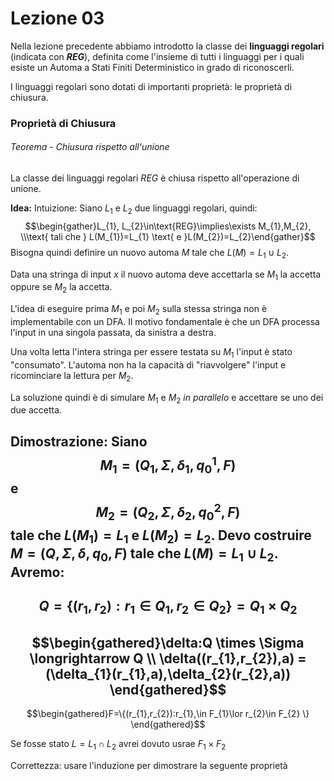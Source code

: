 # Lezione 03
Nella lezione precedente abbiamo introdotto la classe dei **linguaggi regolari** (indicata con **$REG$**), definita come l'insieme di tutti i linguaggi per i quali esiste un Automa a Stati Finiti Deterministico in grado di riconoscerli.

I linguaggi regolari sono dotati di importanti proprietà: le proprietà di chiusura.
### Proprietà di Chiusura
###### Teorema - Chiusura rispetto all'unione
La classe dei linguaggi regolari $REG$ è chiusa rispetto all'operazione di unione.

**Idea:**
Intuizione: Siano $L_{1}$ e $L_{2}$ due linguaggi regolari, quindi: $$\begin{gather}L_{1}, L_{2}\in\text{REG}\implies\exists M_{1},M_{2}, \\\text{ tali che } L(M_{1})=L_{1} \text{ e }L(M_{2})=L_{2}\end{gather}$$Bisogna quindi definire un nuovo automa $M$ tale che $L(M)=L_{1}\cup L_{2}.$

Data una stringa di input $x$ il nuovo automa deve accettarla se $M_{1}$ la accetta oppure se $M_{2}$ la accetta.

L'idea di eseguire prima $M_{1}$ e poi $M_{2}$ sulla stessa stringa non è implementabile con un DFA. Il motivo fondamentale è che un DFA processa l'input in una singola passata, da sinistra a destra. 

Una volta letta l'intera stringa per essere testata su $M_{1}$ l'input è stato "consumato". L'automa non ha la capacità di "riavvolgere" l'input e ricominciare la lettura per $M_{2}$.

La soluzione quindi è di simulare $M_{1}$ e $M_{2}$ *in parallelo* e accettare se uno dei due accetta.

**Dimostrazione:**
Siano $$M_{1}=(Q_{1}, \Sigma, \delta_{1},q_{0}^{1},F)$$e $$M_{2}=(Q_{2}, \Sigma, \delta_{2},q_{0}^{2},F)$$
tale che $L(M_{1})=L_{1}$ e $L(M_{2})=L_{2}$.
Devo costruire $M=(Q,\Sigma,\delta,q_{0},F)$ tale che $L(M)=L_{1}\cup L_{2}$. Avremo:
- 
$$Q=\{(r_{1},r_{2}):r_{1}\in Q_{1}, r_{2}\in Q_{2} \} =Q_{1}\times Q_{2}$$
- 
$$\begin{gathered}\delta:Q \times \Sigma \longrightarrow Q \\ \delta((r_{1},r_{2}),a) = (\delta_{1}(r_{1},a),\delta_{2}(r_{2},a)) \end{gathered}$$
- 
$$\begin{gathered}F=\{(r_{1},r_{2}):r_{1},\in F_{1}\lor r_{2}\in F_{2} \} \end{gathered}$$

Se fosse stato $L=L_{1}\cap L_{2}$ avrei dovuto usrae $F_{1}\times F_{2}$

Correttezza: usare l'induzione per dimostrare la seguente proprietà

$$$$